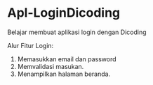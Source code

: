 # Apl-LoginDicoding
Belajar membuat aplikasi login dengan Dicoding

Alur Fitur Login:
1. Memasukkan email dan password
2. Memvalidasi masukan.
3. Menampilkan halaman beranda.
